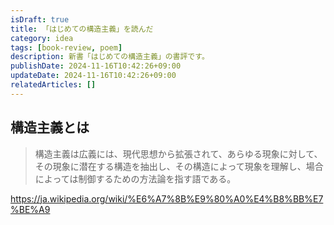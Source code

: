 ```yaml
---
isDraft: true
title: 「はじめての構造主義」を読んだ
category: idea
tags: [book-review, poem]
description: 新書「はじめての構造主義」の書評です。
publishDate: 2024-11-16T10:42:26+09:00
updateDate: 2024-11-16T10:42:26+09:00
relatedArticles: []
---
```


## 構造主義とは

> 構造主義は広義には、現代思想から拡張されて、あらゆる現象に対して、その現象に潜在する構造を抽出し、その構造によって現象を理解し、場合によっては制御するための方法論を指す語である。

https://ja.wikipedia.org/wiki/%E6%A7%8B%E9%80%A0%E4%B8%BB%E7%BE%A9